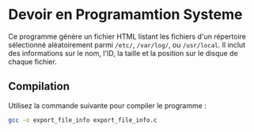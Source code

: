 # Devoir en Programamtion Systeme

Ce programme génère un fichier HTML listant les fichiers d'un répertoire sélectionné aléatoirement parmi `/etc/`, `/var/log/`, ou `/usr/local`. Il inclut des informations sur le nom, l'ID, la taille et la position sur le disque de chaque fichier.

## Compilation

Utilisez la commande suivante pour compiler le programme :

```bash
gcc -o export_file_info export_file_info.c
